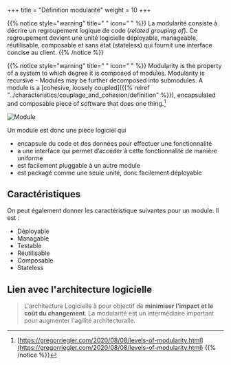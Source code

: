 +++
title = "Définition modularité"
weight = 10
+++

{{% notice style="warning" title=" " icon=" " %}}
La modularité consiste à décrire un regroupement logique de code (_related grouping of_). Ce regroupement devient une unité logicielle déployable, manageable, réutilisable, composable et sans état (stateless) qui fournit une interface concise au client.
{{% /notice %}}

{{% notice style="warning" title=" " icon=" " %}}
Modularity is the property of a system to which degree it is composed of modules. Modularity is recursive - Modules may be further decomposed into submodules. A module is a [cohesive, loosely coupled]({{% relref "../characteristics/couplage_and_cohesion/definition" %}}), encapsulated and composable piece of software that does one thing.[^1]

[^1]:
    [https://gregorriegler.com/2020/08/08/levels-of-modularity.html](https://gregorriegler.com/2020/08/08/levels-of-modularity.html)
    {{% /notice %}}

![Module](../images/module.png?width=40pc)

Un module est donc une pièce logiciel qui

- encapsule du code et des données pour effectuer une fonctionnalité
- a une interface qui permet d’accéder à cette fonctionnalité de manière uniforme
- est facilement pluggable à un autre module
- est packagé comme une seule unité, donc facilement déployable

## Caractéristiques

On peut également donner les caractéristique suivantes pour un module. Il est :

- Déployable
- Managable
- Testable
- Réutilisable
- Composable
- Stateless

## Lien avec l'architecture logicielle

> L'architecture Logicielle à pour objectif de **minimiser l'impact et le coût du changement**. La modularité est un intermédiaire important pour augmenter l'agilité architecturalle.
